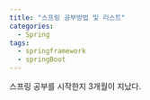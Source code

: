```yaml
---
title: "스프링 공부방법 및 리스트"
categories:
  - Spring
tags:
  - springframework
  - springBoot
---
```


스프링 공부를 시작한지 3개월이 지났다.
